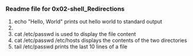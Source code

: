 ### Readme file for 0x02-shell_Redirections
1. echo "Hello, World" prints out hello world to standard output
2. 
3. cat /etc/passwd is used to display the file content
4. cat /etc/passwd /etc/hosts displays the contents of the two directories
5. tail /etc/passwd prints the last 10 lines of a file
